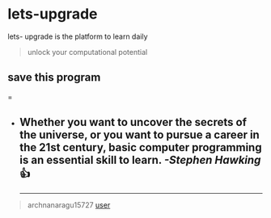 # lets-upgrade
lets- upgrade is the platform to learn daily
> unlock your computational potential
## save this program 
=

* **Whether you want to uncover the secrets of the universe, or you want to pursue a career in the 21st century, basic computer programming is an essential skill to learn.**
*-Stephen Hawking* 👍
  ---
  ---
  
> archnanaragu15727 [user](https://letsupgrade.in/user/archanaragu15727)
